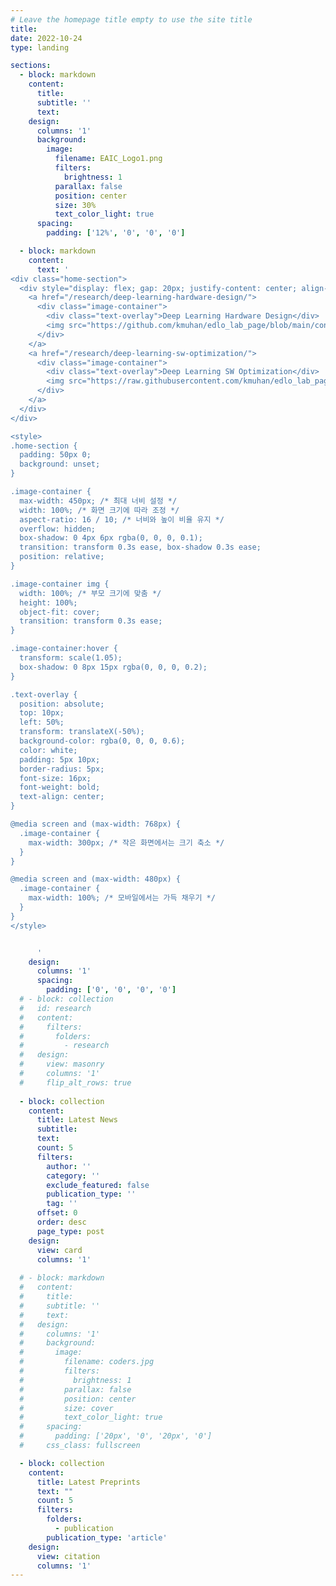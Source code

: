 ```yaml
---
# Leave the homepage title empty to use the site title
title:
date: 2022-10-24
type: landing

sections:
  - block: markdown
    content:
      title:
      subtitle: ''
      text:
    design:
      columns: '1'
      background:
        image: 
          filename: EAIC_Logo1.png
          filters:
            brightness: 1
          parallax: false
          position: center
          size: 30%
          text_color_light: true
      spacing:
        padding: ['12%', '0', '0', '0']

  - block: markdown
    content:
      text: '
<div class="home-section">
  <div style="display: flex; gap: 20px; justify-content: center; align-items: center; flex-wrap: wrap;">
    <a href="/research/deep-learning-hardware-design/">
      <div class="image-container">
        <div class="text-overlay">Deep Learning Hardware Design</div>
        <img src="https://github.com/kmuhan/edlo_lab_page/blob/main/content/research/Deep%20Learning%20Hardware%20Design/featured.png?raw=true" alt="Deep Learning Hardware Design">
      </div>
    </a>
    <a href="/research/deep-learning-sw-optimization/">
      <div class="image-container">
        <div class="text-overlay">Deep Learning SW Optimization</div>
        <img src="https://raw.githubusercontent.com/kmuhan/edlo_lab_page/refs/heads/main/content/research/deep-learning-sw-optimization/featured.png" alt="Deep Learning SW Optimization">
      </div>
    </a>
  </div>
</div>

<style>
.home-section {
  padding: 50px 0;
  background: unset;
}

.image-container {
  max-width: 450px; /* 최대 너비 설정 */
  width: 100%; /* 화면 크기에 따라 조정 */
  aspect-ratio: 16 / 10; /* 너비와 높이 비율 유지 */
  overflow: hidden;
  box-shadow: 0 4px 6px rgba(0, 0, 0, 0.1);
  transition: transform 0.3s ease, box-shadow 0.3s ease;
  position: relative;
}

.image-container img {
  width: 100%; /* 부모 크기에 맞춤 */
  height: 100%;
  object-fit: cover;
  transition: transform 0.3s ease;
}

.image-container:hover {
  transform: scale(1.05);
  box-shadow: 0 8px 15px rgba(0, 0, 0, 0.2);
}

.text-overlay {
  position: absolute;
  top: 10px;
  left: 50%;
  transform: translateX(-50%);
  background-color: rgba(0, 0, 0, 0.6);
  color: white;
  padding: 5px 10px;
  border-radius: 5px;
  font-size: 16px;
  font-weight: bold;
  text-align: center;
}

@media screen and (max-width: 768px) {
  .image-container {
    max-width: 300px; /* 작은 화면에서는 크기 축소 */
  }
}

@media screen and (max-width: 480px) {
  .image-container {
    max-width: 100%; /* 모바일에서는 가득 채우기 */
  }
}
</style>


      '
    design:
      columns: '1'
      spacing:
        padding: ['0', '0', '0', '0']
  # - block: collection
  #   id: research
  #   content:
  #     filters:
  #       folders:
  #         - research
  #   design:
  #     view: masonry
  #     columns: '1'
  #     flip_alt_rows: true
  
  - block: collection
    content:
      title: Latest News
      subtitle:
      text:
      count: 5
      filters:
        author: ''
        category: ''
        exclude_featured: false
        publication_type: ''
        tag: ''
      offset: 0
      order: desc
      page_type: post
    design:
      view: card
      columns: '1'
  
  # - block: markdown
  #   content:
  #     title:
  #     subtitle: ''
  #     text:
  #   design:
  #     columns: '1'
  #     background:
  #       image: 
  #         filename: coders.jpg
  #         filters:
  #           brightness: 1
  #         parallax: false
  #         position: center
  #         size: cover
  #         text_color_light: true
  #     spacing:
  #       padding: ['20px', '0', '20px', '0']
  #     css_class: fullscreen

  - block: collection
    content:
      title: Latest Preprints
      text: ""
      count: 5
      filters:
        folders:
          - publication
        publication_type: 'article'
    design:
      view: citation
      columns: '1'
---
```

